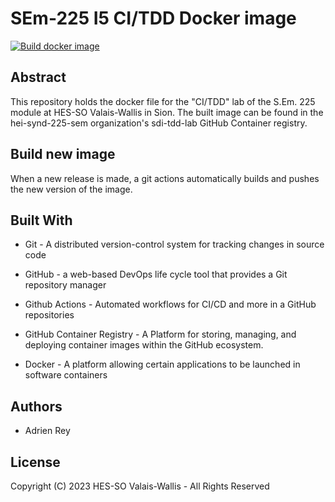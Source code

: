 # SEm-225 I5 CI/TDD Docker image

[![Build docker image](https://github.com/hei-synd-225-sem/ci_docker/actions/workflows/build_image.yml/badge.svg)](https://github.com/hei-synd-225-sem/ci_docker/actions/workflows/build_image.yml)

## Abstract
This repository holds the docker file for the "CI/TDD" lab of the S.Em. 225 module at HES-SO Valais-Wallis in Sion. The built image can be found in the hei-synd-225-sem organization's sdi-tdd-lab GitHub Container registry. 

## Build new image
When a new release is made, a git actions automatically builds and pushes the new version of the image.

## Built With

* Git - A distributed version-control system for tracking changes in source code

* GitHub - a web-based DevOps life cycle tool that provides a Git repository manager

* Github Actions - Automated workflows for CI/CD and more in a GitHub repositories

* GitHub Container Registry - A Platform for storing, managing, and deploying container images within the GitHub ecosystem.
  
* Docker - A platform allowing certain applications to be launched in software containers


## Authors
* Adrien Rey

## License
Copyright (C) 2023 HES-SO Valais-Wallis - All Rights Reserved
